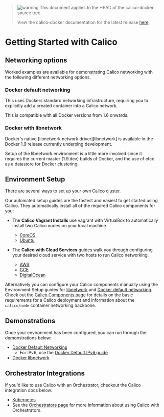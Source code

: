 <!--- master only -->
> ![warning](../images/warning.png) This document applies to the HEAD of the calico-docker source tree.
>
> View the calico-docker documentation for the latest release [here](https://github.com/projectcalico/calico-docker/blob/v0.9.0/README.md).
<!--- else
> You are viewing the calico-docker documentation for release **release**.
<!--- end of master only -->

# Getting Started with Calico

## Networking options

Worked examples are available for demonstrating Calico networking with the 
following different networking options.

### Docker default networking

This uses Dockers standard networking infrastructure, requiring you to 
explicitly add a created container into a Calico network.

This is compatible with all Docker versions from 1.6 onwards.

### Docker with libnetwork

Docker's native [libnetwork network driver][libnetwork] is available in the 
Docker 1.9 release currently underoing development.

Setup of the libnetwork environment is a little more involved since it requires
the current master (1.9.dev) builds of Docker, and the use of etcd as a
datastore for Docker clustering.

## Environment Setup

There are several ways to set up your own Calico cluster.

Our automated setup guides are the fastest and easiest to get started using 
Calico.  They automatically install all of the required Calico components for 
you:
  - The **Calico Vagrant Installs** use vagrant with VirtualBox to automatically 
    install two Calico nodes on your local machine.
    - [CoreOS](./VagrantCoreOS.md)
    - [Ubuntu](./VagrantUbuntu.md)

  - The **Calico with Cloud Services** guides walk you through configuring your 
    desired cloud service with two hosts to run Calico networking.
    - [AWS](./AWS.md)
    - [GCE](./GCE.md)
    - [DigitalOcean](./DigitalOcean.md)

Alternatively you can configure your Calico components manually using the 
Environment Setup guides for [libnetwork](libnetwork/EnvironmentSetup.md) and 
[Docker default networking](default-networking/EnvironmentSetup.md).  
Check out the [Calico Components page](../Components.md) for details on the 
basic requirements for a Calico deployment and information about the 
`calico/node` container networking backbone.

## Demonstrations

Once your environment has been configured, you can run through the 
demonstrations below:
  - [Docker Default Networking](default-networking/Demonstration.md)
    - For IPv6, use the [Docker Default IPv6 guide](default-networking/DemonstrationIPv6.md)
  - [Docker libnetwork](libnetwork/Demonstration.md)

## Orchestrator Integrations

If you'd like to use Calico with an Orchestrator, checkout the Calico 
integration docs below.

  - [Kubernetes](kubernetes/README.me)
  - See the [Orchestrators page](../Orchestrators.md) for more information 
    about using Calico with Orchestrators.